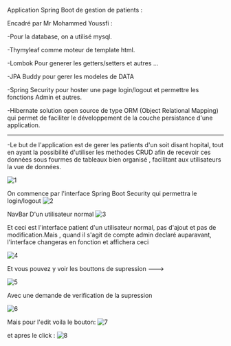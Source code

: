 Application Spring Boot de gestion de patients : 

Encadré par Mr Mohammed Youssfi : 

-Pour la database, on a utilisé mysql.

-Thymyleaf comme moteur de template html.

-Lombok Pour generer les getters/setters et autres ...

-JPA Buddy pour gerer les modeles de DATA

-Spring Security pour hoster une page login/logout et permettre les fonctions Admin et autres.

-Hibernate solution open source de type ORM (Object Relational Mapping) qui permet de faciliter le développement de la couche persistance d'une application.

-----------------------------------------------------------------------------------------------------------------------------------------------------------------------

-Le but de l'application est de gerer les patients d'un soit disant hopital, tout en ayant la possibilité d'utiliser les methodes CRUD afin de recevoir ces données sous fourmes de tableaux bien organisé , facilitant aux utilisateurs la vue de données.

![1](https://user-images.githubusercontent.com/73953594/166082187-d3a2e866-ffa8-429e-b032-89ba7cc1e6df.png)

On commence par l'interface Spring Boot Security qui permettra le login/logout
![2](https://user-images.githubusercontent.com/73953594/166082256-2d82e3f9-8e75-4948-ae37-0b9181716590.png)

NavBar D'un utilisateur normal
![3](https://user-images.githubusercontent.com/73953594/166082267-fed8d667-1655-40f5-8c9a-870d52df2712.png)

Et ceci est l'interface patient d'un utilisateur normal, pas d'ajout et pas de modification.Mais , quand il s'agit de compte admin declaré auparavant, l'interface changeras en fonction et affichera ceci

![4](https://user-images.githubusercontent.com/73953594/166082309-0beb8d2e-d411-412d-9307-c03b6b9e1a6f.png)


Et vous pouvez y voir les bouttons de supression --->

![5](https://user-images.githubusercontent.com/73953594/166082330-581af406-2c1b-44bb-a828-0526e004ce2e.png)

Avec une demande de verification de la supression

![6](https://user-images.githubusercontent.com/73953594/166082342-39ad345b-b681-4745-98cd-bb3faee2ef0f.png)

Mais pour l'edit voila le bouton: 
![7](https://user-images.githubusercontent.com/73953594/166082372-06753c0e-c44c-43f0-96c3-19ad2861ac81.png)

et apres le click :
![8](https://user-images.githubusercontent.com/73953594/166082549-b4d3100f-5ca5-4f3c-b826-6808a8b70bd1.png)


